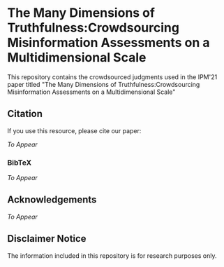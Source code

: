 # The Many Dimensions of Truthfulness:Crowdsourcing Misinformation Assessments on a Multidimensional Scale

This repository contains the crowdsourced judgments used in the IPM'21 paper titled "The Many Dimensions of Truthfulness:Crowdsourcing Misinformation Assessments on a Multidimensional Scale"





## Citation

If you use this resource, please cite our paper:

*To Appear*


### BibTeX

*To Appear*


## Acknowledgements

*To Appear*


## Disclaimer Notice

The information included in this repository is for research purposes only.
